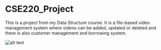 # CSE220_Project
This is a project from my Data Structure course. It is a file-based video management system where videos can be added, updated or deleted and there is also customer management and borrowing system.


![alt text](https://github.com/[Schrodinger-sCat]/[CSE220_Project]/blob/[master]/cover.PNG?raw=true)
